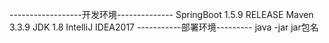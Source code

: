 ------------------开发环境--------------
SpringBoot 1.5.9 RELEASE
Maven 3.3.9
JDK 1.8
IntelliJ IDEA2017
-----------部署环境---------
java -jar jar包名

